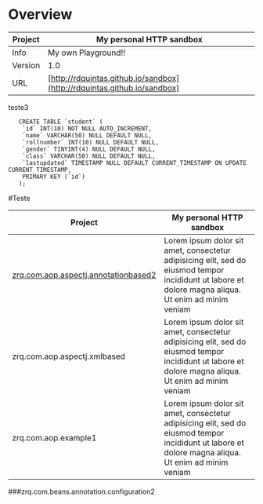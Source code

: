 # Overview


Project | My personal HTTP sandbox
--- | ---
Info | My own Playground!!
Version | 1.0
URL | [http://rdquintas.github.io/sandbox](http://rdquintas.github.io/sandbox)

teste3

```
   CREATE TABLE `student` (
    `id` INT(10) NOT NULL AUTO_INCREMENT,
    `name` VARCHAR(50) NULL DEFAULT NULL,
    `rollnumber` INT(10) NULL DEFAULT NULL,
    `gender` TINYINT(4) NULL DEFAULT NULL,
    `class` VARCHAR(50) NULL DEFAULT NULL,
    `lastupdated` TIMESTAMP NULL DEFAULT CURRENT_TIMESTAMP ON UPDATE CURRENT_TIMESTAMP,
    PRIMARY KEY (`id`)
   );
```


#Teste


Project | My personal HTTP sandbox
--- | ---
[zrq.com.aop.aspectj.annotationbased2](https://github.com/rdquintas/sandbox/tree/gh-pages/css) | Lorem ipsum dolor sit amet, consectetur adipisicing elit, sed do eiusmod tempor incididunt ut labore et dolore magna aliqua. Ut enim ad minim veniam
zrq.com.aop.aspectj.xmlbased | Lorem ipsum dolor sit amet, consectetur adipisicing elit, sed do eiusmod tempor incididunt ut labore et dolore magna aliqua. Ut enim ad minim veniam
zrq.com.aop.example1 | Lorem ipsum dolor sit amet, consectetur adipisicing elit, sed do eiusmod tempor incididunt ut labore et dolore magna aliqua. Ut enim ad minim veniam

###zrq.com.beans.annotation.configuration2
